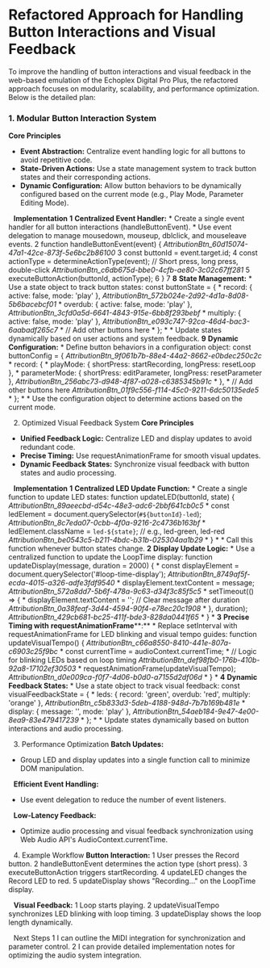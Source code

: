# Refactored Approach for Handling Button Interactions and Visual Feedback
To improve the handling of button interactions and visual feedback in the web-based emulation of the Echoplex Digital Pro Plus, the refactored approach focuses on modularity, scalability, and performance optimization. Below is the detailed plan:
### 1. Modular Button Interaction System
**Core Principles**
* **Event Abstraction:** Centralize event handling logic for all buttons to avoid repetitive code.
* **State-Driven Actions:** Use a state management system to track button states and their corresponding actions.
* **Dynamic Configuration:** Allow button behaviors to be dynamically configured based on the current mode (e.g., Play Mode, Parameter Editing Mode).

⠀**Implementation**
**1** **Centralized Event Handler:**
	* Create a single event handler for all button interactions (handleButtonEvent).
	* Use event delegation to manage mousedown, mouseup, dblclick, and mouseleave events.
2 function handleButtonEvent(event) { *AttributionBtn_60d15074-47a1-42ce-873f-5e6bc2b86100*
3     const buttonId = event.target.id;
4     const actionType = determineActionType(event); // Short press, long press, double-click *AttributionBtn_c6db675d-bbe0-4cfb-ae80-3c02c67ff281*
5     executeButtonAction(buttonId, actionType);
6 }
7 
**8** **State Management:** 
	* Use a state object to track button states: const buttonState = {
	*     record: { active: false, mode: 'play' }, *AttributionBtn_572b024e-2d92-4d1a-8d08-5b6bacebcf01*
	*     overdub: { active: false, mode: 'play' }, *AttributionBtn_3cfd0a5d-6641-4843-915e-6bb8f293bebf*
	*     multiply: { active: false, mode: 'play' }, *AttributionBtn_e093c747-92ca-46d4-bac3-6aabadf265c7*
	*     // Add other buttons here
	* };
	* 
	* Update states dynamically based on user actions and system feedback.
**9** **Dynamic Configuration:**
	* Define button behaviors in a configuration object: const buttonConfig = { *AttributionBtn_9f061b7b-88e4-44a2-8662-e0bdec250c2c*
	*     record: {
	*         playMode: { shortPress: startRecording, longPress: resetLoop },
	*         parameterMode: { shortPress: editParameter, longPress: resetParameter }, *AttributionBtn_256abc73-d948-4f87-a028-c6385345b91c*
	*     },
	*     // Add other buttons here *AttributionBtn_01f9c556-f114-45c0-9211-6dc50135ede5*
	* };
	* 
	* Use the configuration object to determine actions based on the current mode.

⠀2. Optimized Visual Feedback System
**Core Principles**
* **Unified Feedback Logic:** Centralize LED and display updates to avoid redundant code.
* **Precise Timing:** Use requestAnimationFrame for smooth visual updates.
* **Dynamic Feedback States:** Synchronize visual feedback with button states and audio processing.

⠀**Implementation**
**1** **Centralized LED Update Function:**
	* Create a single function to update LED states: function updateLED(buttonId, state) { *AttributionBtn_89aeecbd-d54c-48e3-adc6-2bbf641cb0c5*
	*     const ledElement = document.querySelector(`#${buttonId}-led`); *AttributionBtn_8c7eda07-0cbb-4f0a-9216-2c4736b163bf*
	*     ledElement.className = `led-${state}`; // e.g., led-green, led-red *AttributionBtn_be0543c5-b211-4bdc-b31b-025304aa1b29*
	* }
	* 
	* Call this function whenever button states change.
**2** **Display Update Logic:**
	* Use a centralized function to update the LoopTime display: function updateDisplay(message, duration = 2000) {
	*     const displayElement = document.querySelector('#loop-time-display'); *AttributionBtn_8749af5f-ecda-4015-a326-adfe3fdf9540*
	*     displayElement.textContent = message; *AttributionBtn_572a8dd7-5b6f-478a-9c63-d34f3c85f5c5*
	*     setTimeout(() => {
	*         displayElement.textContent = ''; // Clear message after duration *AttributionBtn_0a38feaf-3d44-4594-90f4-e78ec20c1908*
	*     }, duration); *AttributionBtn_429cb681-bc25-411f-bde3-828da0441f65*
	* }
	* 
**3** **Precise Timing with** **requestAnimationFrame****:**
	* Replace setInterval with requestAnimationFrame for LED blinking and visual tempo guides: function updateVisualTempo() { *AttributionBtn_c66a8550-8410-441e-807a-c6903c25f9bc*
	*     const currentTime = audioContext.currentTime;
	*     // Logic for blinking LEDs based on loop timing *AttributionBtn_def98fb0-176b-410b-92a8-17102ef30503*
	*     requestAnimationFrame(updateVisualTempo); *AttributionBtn_d0e009ca-f0f7-4d06-b0d0-a7155d2df06d*
	* }
	* 
**4** **Dynamic Feedback States:**
	* Use a state object to track visual feedback: const visualFeedbackState = {
	*     leds: { record: 'green', overdub: 'red', multiply: 'orange' }, *AttributionBtn_c5b833d3-5deb-4188-948d-7b7b169b481e*
	*     display: { message: '', mode: 'play' }, *AttributionBtn_54aeb184-9e47-4e00-8ea9-83e479417239*
	* };
	* 
	* Update states dynamically based on button interactions and audio processing. 

⠀3. Performance Optimization
**Batch Updates:**
* Group LED and display updates into a single function call to minimize DOM manipulation.

⠀**Efficient Event Handling:**
* Use event delegation to reduce the number of event listeners.

⠀**Low-Latency Feedback:**
* Optimize audio processing and visual feedback synchronization using Web Audio API's AudioContext.currentTime.

⠀4. Example Workflow
**Button Interaction:**
1 User presses the Record button.
2 handleButtonEvent determines the action type (short press).
3 executeButtonAction triggers startRecording.
4 updateLED changes the Record LED to red.
5 updateDisplay shows "Recording..." on the LoopTime display.

⠀**Visual Feedback:**
1 Loop starts playing.
2 updateVisualTempo synchronizes LED blinking with loop timing.
3 updateDisplay shows the loop length dynamically.

⠀Next Steps
1 I can outline the MIDI integration for synchronization and parameter control.
2 I can provide detailed implementation notes for optimizing the audio system integration.
